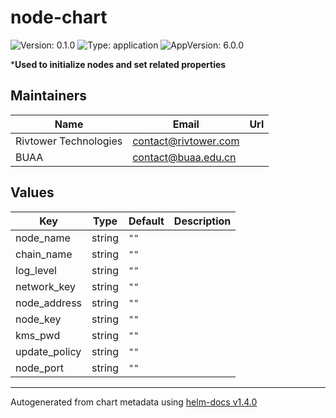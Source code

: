 # node-chart

![Version: 0.1.0](https://img.shields.io/badge/Version-0.1.0-informational?style=flat-square) ![Type: application](https://img.shields.io/badge/Type-application-informational?style=flat-square) ![AppVersion: 6.0.0](https://img.shields.io/badge/AppVersion-6.0.0-informational?style=flat-square)

***Used to initialize nodes and set related properties**

## Maintainers

| Name | Email | Url |
| ---- | ------ | --- |
| Rivtower Technologies | contact@rivtower.com |  |
| BUAA | contact@buaa.edu.cn |  |

## Values

| Key | Type | Default | Description |
|-----|------|---------|-------------|
| node_name | string | `""` |  |
| chain_name | string | `""` |  |
| log_level | string | `""` |  |
| network_key | string | `""` |  |
| node_address | string | `""` |  |
| node_key | string | `""` |  |
| kms_pwd | string | `""` |  |
| update_policy | string | `""` |  |
| node_port | string | `""` |  |


----------------------------------------------
Autogenerated from chart metadata using [helm-docs v1.4.0](https://github.com/norwoodj/helm-docs/releases/v1.4.0)
